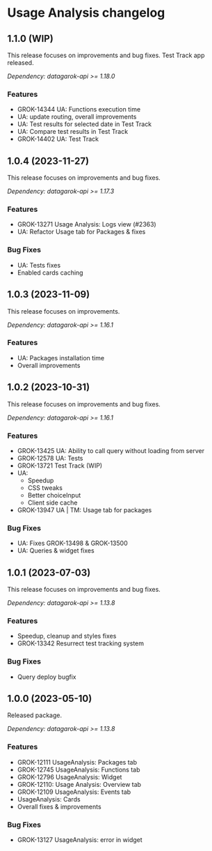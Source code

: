 # Usage Analysis changelog

## 1.1.0 (WIP)

This release focuses on improvements and bug fixes. Test Track app released.

*Dependency: datagarok-api >= 1.18.0*

### Features

* GROK-14344 UA: Functions execution time
* UA: update routing, overall improvements
* UA: Test results for selected date in Test Track
* UA: Compare test results in Test Track
* GROK-14402 UA: Test Track

## 1.0.4 (2023-11-27)

This release focuses on improvements and bug fixes.

*Dependency: datagarok-api >= 1.17.3*

### Features

* GROK-13271 Usage Analysis: Logs view (#2363)
* UA: Refactor Usage tab for Packages & fixes

### Bug Fixes

* UA: Tests fixes
* Enabled cards caching

## 1.0.3 (2023-11-09)

This release focuses on improvements.

*Dependency: datagarok-api >= 1.16.1*

### Features

* UA: Packages installation time
* Overall improvements

## 1.0.2 (2023-10-31)

This release focuses on improvements and bug fixes.

*Dependency: datagarok-api >= 1.16.1*

### Features

* GROK-13425 UA: Ability to call query without loading from server
* GROK-12578 UA: Tests
* GROK-13721 Test Track (WIP)
* UA:
    * Speedup
    * CSS tweaks
    * Better choiceInput
    * Client side cache
* GROK-13947 UA | TM: Usage tab for packages

### Bug Fixes

* UA: Fixes GROK-13498 & GROK-13500
* UA: Queries & widget fixes

## 1.0.1 (2023-07-03)

This release focuses on improvements and bug fixes.

*Dependency: datagarok-api >= 1.13.8*

### Features

* Speedup, cleanup and styles fixes
* GROK-13342 Resurrect test tracking system

### Bug Fixes

* Query deploy bugfix

## 1.0.0 (2023-05-10)

Released package.

*Dependency: datagarok-api >= 1.13.8*

### Features

* GROK-12111 UsageAnalysis: Packages tab
* GROK-12745 UsageAnalysis: Functions tab
* GROK-12796 UsageAnalysis: Widget
* GROK-12110: Usage Analysis: Overview tab
* GROK-12109 UsageAnalysis: Events tab
* UsageAnalysis: Cards
* Overall fixes & improvements

### Bug Fixes

* GROK-13127 UsageAnalysis: error in widget
